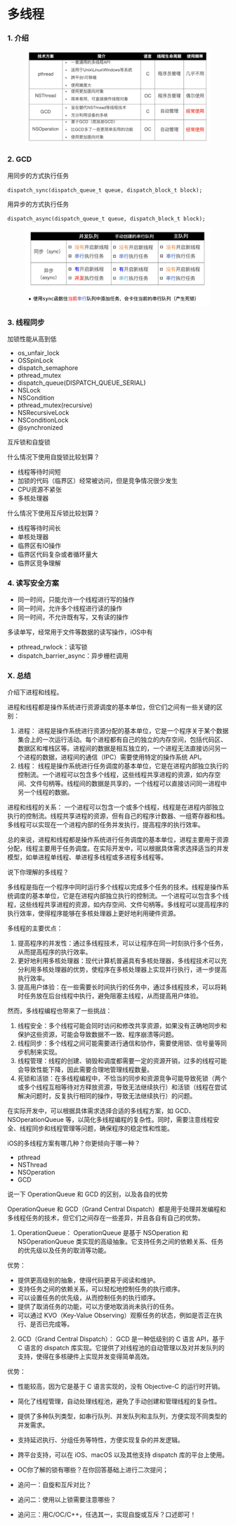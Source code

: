 # 多线程

### 1. 介绍

<figure><img src=".gitbook/assets/截屏2023-12-23 23.20.49.png" alt=""><figcaption></figcaption></figure>

### 2. GCD

用同步的方式执行任务

`dispatch_sync(dispatch_queue_t queue, dispatch_block_t block);`

用异步的方式执行任务

`dispatch_async(dispatch_queue_t queue, dispatch_block_t block);`

<figure><img src=".gitbook/assets/截屏2023-12-24 16.49.53.png" alt=""><figcaption></figcaption></figure>



### 3. 线程同步

加锁性能从高到低

* os\_unfair\_lock
* OSSpinLock
* dispatch\_semaphore
* pthread\_mutex
* dispatch\_queue(DISPATCH\_QUEUE\_SERIAL)
* NSLock
* NSCondition
* pthread\_mutex(recursive)
* NSRecursiveLock
* NSConditionLock
* @synchronized

互斥锁和自旋锁

什么情况下使用自旋锁比较划算？

* 线程等待时间短
* 加锁的代码（临界区）经常被访问，但是竞争情况很少发生
* CPU资源不紧张
* 多核处理器

什么情况下使用互斥锁比较划算？

* 线程等待时间长
* 单核处理器
* 临界区有IO操作
* 临界区代码复杂或者循环量大
* 临界区竞争理解

### 4. 读写安全方案

* 同一时间，只能允许一个线程进行写的操作
* 同一时间，允许多个线程进行读的操作
* 同一时间，不允许既有写，又有读的操作

多读单写，经常用于文件等数据的读写操作，iOS中有

* pthread\_rwlock：读写锁
* dispatch\_barrier\_async：异步栅栏调用



###

###

### X. 总结

介绍下进程和线程。

进程和线程都是操作系统进行资源调度的基本单位，但它们之间有一些关键的区别：

1. 进程： 进程是操作系统进行资源分配的基本单位，它是一个程序关于某个数据集合上的一次运行活动。每个进程都有自己的独立的内存空间，包括代码区、数据区和堆栈区等。进程间的数据是相互独立的，一个进程无法直接访问另一个进程的数据，进程间的通信（IPC）需要使用特定的操作系统 API。
2. 线程： 线程是操作系统进行任务调度的基本单位，它是在进程内部独立执行的控制流。一个进程可以包含多个线程，这些线程共享进程的资源，如内存空间、文件句柄等。线程间的数据是共享的，一个线程可以直接访问同一进程中另一个线程的数据。

进程和线程的关系： 一个进程可以包含一个或多个线程，线程是在进程内部独立执行的控制流。线程共享进程的资源，但有自己的程序计数器、一组寄存器和栈。多线程可以实现在一个进程内部的任务并发执行，提高程序的执行效率。

总的来说，进程和线程都是操作系统进行任务调度的基本单位，进程主要用于资源分配，线程主要用于任务调度。在实际开发中，可以根据具体需求选择适当的并发模型，如单进程单线程、单进程多线程或多进程多线程等。





说下你理解的多线程？

多线程是指在一个程序中同时运行多个线程以完成多个任务的技术。线程是操作系统调度的基本单位，它是在进程内部独立执行的控制流。一个进程可以包含多个线程，这些线程共享进程的资源，如内存空间、文件句柄等。多线程可以提高程序的执行效率，使得程序能够在多核处理器上更好地利用硬件资源。

多线程的主要优点：

1. 提高程序的并发性：通过多线程技术，可以让程序在同一时刻执行多个任务，从而提高程序的执行效率。
2. 更好地利用多核处理器：现代计算机普遍具有多核处理器，多线程技术可以充分利用多核处理器的优势，使程序在多核处理器上实现并行执行，进一步提高执行效率。
3. 提高用户体验：在一些需要长时间执行的任务中，通过多线程技术，可以将耗时任务放在后台线程中执行，避免阻塞主线程，从而提高用户体验。

然而，多线程编程也带来了一些挑战：

1. 线程安全：多个线程可能会同时访问和修改共享资源，如果没有正确地同步和保护这些资源，可能会导致数据不一致、程序崩溃等问题。
2. 线程同步：多个线程之间可能需要进行通信和协作，需要使用锁、信号量等同步机制来实现。
3. 线程管理：线程的创建、销毁和调度都需要一定的资源开销，过多的线程可能会导致性能下降，因此需要合理地管理线程数量。
4. 死锁和活锁：在多线程编程中，不恰当的同步和资源竞争可能导致死锁（两个或多个线程互相等待对方释放资源，导致无法继续执行）和活锁（线程在尝试解决问题时，反复执行相同的操作，导致无法继续执行）的问题。

在实际开发中，可以根据具体需求选择合适的多线程方案，如 GCD、NSOperationQueue 等，以简化多线程编程的复杂性。同时，需要注意线程安全、线程同步和线程管理等问题，确保程序的稳定性和性能。



iOS的多线程方案有哪几种？你更倾向于哪一种？

* pthread
* NSThread
* NSOperation
* GCD

说一下 OperationQueue 和 GCD 的区别，以及各自的优势

OperationQueue 和 GCD（Grand Central Dispatch）都是用于处理并发编程和多线程任务的技术，但它们之间存在一些差异，并且各自有自己的优势。

1. OperationQueue： OperationQueue 是基于 NSOperation 和 NSOperationQueue 类实现的高级抽象。它支持任务之间的依赖关系、任务的优先级以及任务的取消等功能。

优势：

* 提供更高级别的抽象，使得代码更易于阅读和维护。
* 支持任务之间的依赖关系，可以轻松地控制任务的执行顺序。
* 可以设置任务的优先级，从而控制任务的执行顺序。
* 提供了取消任务的功能，可以方便地取消尚未执行的任务。
* 可以通过 KVO（Key-Value Observing）观察任务的状态，例如是否正在执行、是否已完成等。

2. GCD（Grand Central Dispatch）： GCD 是一种低级别的 C 语言 API，基于 C 语言的 dispatch 库实现。它提供了对线程池的自动管理以及对并发队列的支持，使得在多核硬件上实现并发变得简单高效。

优势：

* 性能较高，因为它是基于 C 语言实现的，没有 Objective-C 的运行时开销。
* 简化了线程管理，自动处理线程池，避免了手动创建和管理线程的复杂性。
* 提供了多种队列类型，如串行队列、并发队列和主队列，方便实现不同类型的并发需求。
* 支持延迟执行、分组任务等特性，方便实现复杂的并发逻辑。
* 跨平台支持，可以在 iOS、macOS 以及其他支持 dispatch 库的平台上使用。



* OC你了解的锁有哪些？在你回答基础上进行二次提问；
* 追问一：自旋和互斥对比？
* 追问二：使用以上锁需要注意哪些？
* 追问三：用C/OC/C++，任选其一，实现自旋或互斥？口述即可！
